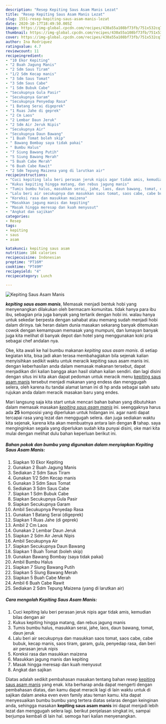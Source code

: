 ```yaml
---
description: "Resep Kepiting Saus Asam Manis Lezat"
title: "Resep Kepiting Saus Asam Manis Lezat"
slug: 1551-resep-kepiting-saus-asam-manis-lezat
date: 2020-10-17T18:49:50.005Z
image: https://img-global.cpcdn.com/recipes/430a55a108bf73fb/751x532cq70/kepiting-saus-asam-manis-foto-resep-utama.jpg
thumbnail: https://img-global.cpcdn.com/recipes/430a55a108bf73fb/751x532cq70/kepiting-saus-asam-manis-foto-resep-utama.jpg
cover: https://img-global.cpcdn.com/recipes/430a55a108bf73fb/751x532cq70/kepiting-saus-asam-manis-foto-resep-utama.jpg
author: Ina Rodriquez
ratingvalue: 4.7
reviewcount: 11
recipeingredient:
- "10 Ekor Kepiting"
- "2 Buah Jagung Manis"
- "2 Sdm Saus Tiram"
- "1/2 Sdm Kecap manis"
- "3 Sdm Saus Tomat"
- "3 Sdm Saus Cabe"
- "1 Sdm Bubuk Cabe"
- "Secukupnya Gula Pasir"
- "Secukupnya Garam"
- "Secukupnya Penyedap Rasa"
- "1 Batang Serai digeprek"
- "1 Ruas Jahe di geprek"
- "2 Cm Laos"
- "2 Lembar Daun Jeruk"
- "2 Sdm Air Jeruk Nipis"
- "Secukupnya Air"
- "Secukupnya Daun Bawang"
- "1 Buah Tomat boleh skip"
- " Bawang Bombay saya tidak pakai"
- " Bumbu Halus"
- "7 Siung Bawang Putih"
- "5 Siung Bawang Merah"
- "5 Buah Cabe Merah"
- "6 Buah Cabe Rawit"
- "2 Sdm Tepung Maizena yang di larutkan air"
recipeinstructions:
- "Cuci kepiting lalu beri perasan jeruk nipis agar tidak amis, kemudian bilas dengan air"
- "Kukus kepiting hingga matang, dan rebus jagung manis"
- "Tumis bumbu halus, masukkan serai, jahe, laos, daun bawang, tomat, daun jeruk"
- "Lalu beri air secukupnya dan masukkan saos tomat, saos cabe, cabe bubuk, kecap manis, saos tiram, garam, gula, penyedap rasa, dan beri air perasan jeruk nipis"
- "Koreksi rasa dan masukkan maizena"
- "Masukkan jagung manis dan kepiting"
- "Masak hingga meresap dan kuah menyusut"
- "Angkat dan sajikan"
categories:
- Resep
tags:
- kepiting
- saus
- asam

katakunci: kepiting saus asam 
nutrition: 184 calories
recipecuisine: Indonesian
preptime: "PT16M"
cooktime: "PT49M"
recipeyield: "4"
recipecategory: Lunch

---
```



![Kepiting Saus Asam Manis](https://img-global.cpcdn.com/recipes/430a55a108bf73fb/751x532cq70/kepiting-saus-asam-manis-foto-resep-utama.jpg)

<b><i>kepiting saus asam manis</i></b>, Memasak menjadi bentuk hobi yang menyenangkan dilakukan oleh bermacam komunitas. tidak hanya para ibu ibu, sebagian pria juga banyak yang tertarik dengan hobi ini. walau hanya untuk sekedar berpesta dengan sahabat atau memang sudah menjadi hobi dalam dirinya. tak heran dalam dunia masakan sekarang banyak ditemukan cowok dengan kemampuan memasak yang mumpuni, dan lumayan banyak juga kita melihat di banyak depot dan hotel yang menggunakan koki pria sebagai chef andalan nya.

Oke, kita awali ke hal bumbu makanan <i>kepiting saus asam manis</i>. di setiap kegiatan kita, bisa jadi akan terasa membahagiakan bila sejenak kalian menyisihkan sedikit waktu untuk meracik kepiting saus asam manis ini. dengan keberhasilan anda dalam memasak makanan tersebut, dapat menjadikan diri kalian bangga akan hasil olahan kalian sendiri. dan lagi disini dengan situs ini kita akan dapat pedoman untuk meracik menu <u>kepiting saus asam manis</u> tersebut menjadi makanan yang endess dan menggugah selera, oleh karena itu tandai alamat laman ini di hp anda sebagai salah satu rujukan anda dalam meracik masakan baru yang endes.




Mari langsung saja kita start untuk mencari bahan bahan yang dibutuhkan dalam memasak masakan <u><i>kepiting saus asam manis</i></u> ini. seenggaknya harus ada <b>25</b> komposisi yang diperlukan untuk hidangan ini. agar nanti dapat tercapai rasa yang lezat dan menggugah selera. dan juga sediakan waktu kita sejenak, karena kita akan membuatnya antara lain dengan <b>8</b> tahap. saya menginginkan segala yang diperlukan sudah kita punyai disini, oke mari kita mulai dengan melihat dulu bahan keperluan berikut ini.

<!--inarticleads1-->

##### Bahan pokok dan bumbu yang digunakan dalam menyiapkan Kepiting Saus Asam Manis:

1. Siapkan 10 Ekor Kepiting
1. Gunakan 2 Buah Jagung Manis
1. Sediakan 2 Sdm Saus Tiram
1. Gunakan 1/2 Sdm Kecap manis
1. Gunakan 3 Sdm Saus Tomat
1. Sediakan 3 Sdm Saus Cabe
1. Siapkan 1 Sdm Bubuk Cabe
1. Siapkan Secukupnya Gula Pasir
1. Siapkan Secukupnya Garam
1. Ambil Secukupnya Penyedap Rasa
1. Gunakan 1 Batang Serai (digeprek)
1. Siapkan 1 Ruas Jahe (di geprek)
1. Ambil 2 Cm Laos
1. Gunakan 2 Lembar Daun Jeruk
1. Siapkan 2 Sdm Air Jeruk Nipis
1. Ambil Secukupnya Air
1. Siapkan Secukupnya Daun Bawang
1. Siapkan 1 Buah Tomat (boleh skip)
1. Gunakan  Bawang Bombay (saya tidak pakai)
1. Ambil  Bumbu Halus
1. Siapkan 7 Siung Bawang Putih
1. Siapkan 5 Siung Bawang Merah
1. Siapkan 5 Buah Cabe Merah
1. Ambil 6 Buah Cabe Rawit
1. Sediakan 2 Sdm Tepung Maizena (yang di larutkan air)




<!--inarticleads2-->

##### Cara mengolah Kepiting Saus Asam Manis:

1. Cuci kepiting lalu beri perasan jeruk nipis agar tidak amis, kemudian bilas dengan air
1. Kukus kepiting hingga matang, dan rebus jagung manis
1. Tumis bumbu halus, masukkan serai, jahe, laos, daun bawang, tomat, daun jeruk
1. Lalu beri air secukupnya dan masukkan saos tomat, saos cabe, cabe bubuk, kecap manis, saos tiram, garam, gula, penyedap rasa, dan beri air perasan jeruk nipis
1. Koreksi rasa dan masukkan maizena
1. Masukkan jagung manis dan kepiting
1. Masak hingga meresap dan kuah menyusut
1. Angkat dan sajikan




Diatas adalah sedikit pembahasan masakan tentang bahan resep <u>kepiting saus asam manis</u> yang enak. kita berharap anda dapat mengerti dengan pembahasan diatas, dan kamu dapat meracik lagi di lain waktu untuk di sajikan dalam aneka even even family atau teman kamu. kita dapat menyesuaikan bumbu bumbu yang tertera diatas selaras dengan keinginan anda, sehingga masakan <b>kepiting saus asam manis</b> ini dapat menjadi lebih lezat dan menggugah selera lagi. berikut penjelasan singkat ini, sampai berjumpa kembali di lain hal. semoga hari kalian menyenangkan.
